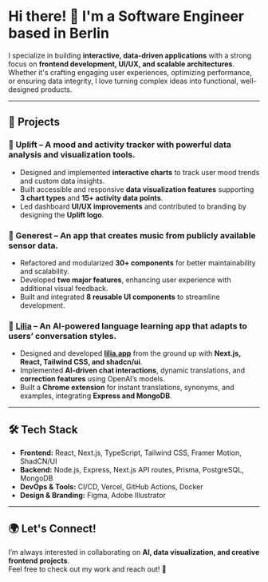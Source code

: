 # Hi there! 👋 I'm a Software Engineer based in Berlin 

I specialize in building **interactive, data-driven applications** with a strong focus on **frontend development, UI/UX, and scalable architectures**. Whether it's crafting engaging user experiences, optimizing performance, or ensuring data integrity, I love turning complex ideas into functional, well-designed products.  

---

## 🚀 Projects  

### 🔹 Uplift – A mood and activity tracker with powerful data analysis and visualization tools.  
- Designed and implemented **interactive charts** to track user mood trends and custom data insights.  
- Built accessible and responsive **data visualization features** supporting **3 chart types** and **15+ activity data points**.  
- Led dashboard **UI/UX improvements** and contributed to branding by designing the **Uplift logo**.  

### 🔹 Generest – An app that creates music from publicly available sensor data.  
- Refactored and modularized **30+ components** for better maintainability and scalability.  
- Developed **two major features**, enhancing user experience with additional visual feedback.  
- Built and integrated **8 reusable UI components** to streamline development.  

### 🔹 [Lilia](https://lilia.app) – An **AI-powered language learning app** that adapts to users’ conversation styles.  
- Designed and developed **[lilia.app](https://lilia.app)** from the ground up with **Next.js, React, Tailwind CSS, and shadcn/ui**.  
- Implemented **AI-driven chat interactions**, dynamic translations, and **correction features** using OpenAI’s models.  
- Built a **Chrome extension** for instant translations, synonyms, and examples, integrating **Express and MongoDB**.  

---

## 🛠️ Tech Stack  

- **Frontend:** React, Next.js, TypeScript, Tailwind CSS, Framer Motion, ShadCN/UI  
- **Backend:** Node.js, Express, Next.js API routes, Prisma, PostgreSQL, MongoDB  
- **DevOps & Tools:** CI/CD, Vercel, GitHub Actions, Docker  
- **Design & Branding:** Figma, Adobe Illustrator  

---

## 🌍 Let's Connect!  

I’m always interested in collaborating on **AI, data visualization, and creative frontend projects**.  
Feel free to check out my work and reach out! 🚀  
